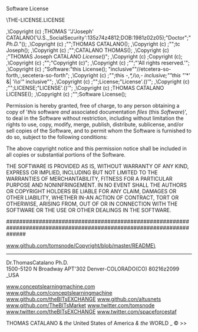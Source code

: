 Software License

\THE-LICENSE.LICENSE

,\Copyright (c) ;THOMAS ''J'Joseph' CATALANO('U.S._SocialSecurity':135z74z4812;DOB:1981z02z05);"Doctor";"_Ph.D._"();
,\Copyright (c) ;"";THOMAS CATALANO();
,\Copyright (c) ;"";tc Joseph();
,\Copyright (c) ;"";CATALANO THOMAS();
,\Copyright (c) ;"THOMAS Joseph CATALANO _License_()";
,\Copyright (c) ;Copyright (c);
,\Copyright (c) ;"";"Copyright (c)";
,\Copyright (c) ;"";"'All rights reserved.'";
,\Copyright (c) ;"Software:"this License(); "inclusive""//etcetera-so-forth,:,secetera-so-forth";
,\Copyright (c) ;"";this -,*\*,i\o,- inclusive;""this "'*\*' &| 'i\o'" inclusive"";
,\Copyright (c) ;"";License;"License'.()'";
,\Copyright (c) ;"";LICENSE;"LICENSE'.()'";
,\Copyright (c) ;THOMAS CATALANO LICENSE();
,\Copyright (c) ;"";Software License();

      
Permission is hereby granted, free of charge, to any person obtaining a copy
of '_this_ software _and_ associated documentation _files_ (this _Software_)', to deal
in the Software without restriction, including without limitation the rights
to use, copy, modify, merge, publish, distribute, sublicense, and/or sell
copies of the Software, and to permit whom the Software is
furnished to do so, subject to the following conditions:

The above copyright notice and this permission notice shall be included in all
copies or substantial portions of the Software.

THE SOFTWARE IS PROVIDED AS IS, WITHOUT WARRANTY OF ANY KIND, EXPRESS OR
IMPLIED, INCLUDING BUT NOT LIMITED TO THE WARRANTIES OF MERCHANTABILITY,
FITNESS FOR A PARTICULAR PURPOSE AND NONINFRINGEMENT. IN NO EVENT SHALL THE
AUTHORS OR COPYRIGHT HOLDERS BE LIABLE FOR ANY CLAIM, DAMAGES OR OTHER
LIABILITY, WHETHER IN-AN ACTION OF CONTRACT, TORT OR OTHERWISE, ARISING FROM,
OUT OF OR IN CONNECTION WITH THE SOFTWARE OR THE USE OR OTHER DEALINGS IN THE
SOFTWARE.

######################################################################################################################

www.github.com/tomsnode/Copyright/blob/master/README\

---
Dr.ThomasCatalano Ph.D.\
1500-5120 N Broadway APT'302
Denver-COLORADO(CO) 80216z2099 _USA


www.conceptslearningmachine.com
www.github.com/conceptslearningmachine
www.github.com/theBITsEXCHANGE
www.github.con/altusnets
www.github.com/TheBITsMarket
www.twitter.com/tomsnode
www.twitter.com/theBITsEXCHANGE
www.twitter.com/spaceforcestaf

THOMAS CATALANO & _the_ United States of America _&_ _the_ WORLD _ © >>
